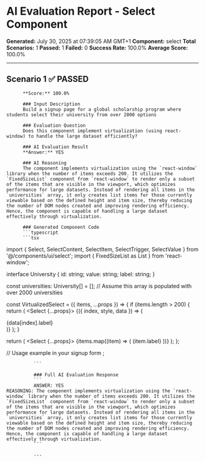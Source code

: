 # AI Evaluation Report - Select Component

**Generated:** July 30, 2025 at 07:39:05 AM GMT+1
**Component:** select
**Total Scenarios:** 1
**Passed:** 1
**Failed:** 0
**Success Rate:** 100.0%
**Average Score:** 100.0%

---

## Scenario 1 ✅ PASSED

          **Score:** 100.0%

          ### Input Description
          Build a signup page for a global scholarship program where students select their university from over 2000 options

          ### Evaluation Question
          Does this component implement virtualization (using react-window) to handle the large dataset efficiently?

          ### AI Evaluation Result
          **Answer:** YES

          ### AI Reasoning
          The component implements virtualization using the `react-window` library when the number of items exceeds 200. It utilizes the `FixedSizeList` component from `react-window` to render only a subset of the items that are visible in the viewport, which optimizes performance for large datasets. Instead of rendering all items in the `universities` array, it only creates list items for those currently viewable based on the defined height and item size, thereby reducing the number of DOM nodes created and improving rendering efficiency. Hence, the component is capable of handling a large dataset effectively through virtualization.

          ### Generated Component Code
          ```typescript
          ```tsx
import { Select, SelectContent, SelectItem, SelectTrigger, SelectValue } from '@/components/ui/select';
import { FixedSizeList as List } from 'react-window';

interface University {
  id: string;
  value: string;
  label: string;
}

const universities: University[] = []; // Assume this array is populated with over 2000 universities

const VirtualizedSelect = ({ items, ...props }) => {
  if (items.length > 200) {
    return (
      <Select {...props}>
        <SelectTrigger>
          <SelectValue placeholder="Select your university" />
        </SelectTrigger>
        <SelectContent>
          <List height={200} itemCount={items.length} itemSize={35} itemData={items}>
            {({ index, style, data }) => (
              <div style={style}>
                <SelectItem value={data[index].value}>{data[index].label}</SelectItem>
              </div>
            )}
          </List>
        </SelectContent>
      </Select>
    );
  }

  return (
    <Select {...props}>
      <SelectTrigger>
        <SelectValue placeholder="Select your university" />
      </SelectTrigger>
      <SelectContent>
        {items.map((item) => (
          <SelectItem key={item.id} value={item.value}>
            {item.label}
          </SelectItem>
        ))}
      </SelectContent>
    </Select>
  );
};

// Usage example in your signup form
<VirtualizedSelect items={universities} />;
```
          ```

          ### Full AI Evaluation Response
          ```
          ANSWER: YES  
REASONING: The component implements virtualization using the `react-window` library when the number of items exceeds 200. It utilizes the `FixedSizeList` component from `react-window` to render only a subset of the items that are visible in the viewport, which optimizes performance for large datasets. Instead of rendering all items in the `universities` array, it only creates list items for those currently viewable based on the defined height and item size, thereby reducing the number of DOM nodes created and improving rendering efficiency. Hence, the component is capable of handling a large dataset effectively through virtualization.
          ```

          ---

          